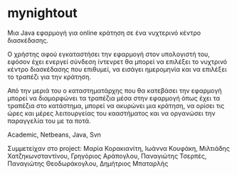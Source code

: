 # mynightout
Μια Java εφαρμογή για online κράτηση σε ένα νυχτερινό κέντρο διασκέδασης.

Ο χρήστης αφού εγκαταστήσει την εφαρμογή στον υπολογιστή του, εφόσον έχει ενεργεί σύνδεση ίντενρετ θα μπορεί να επιλέξει το νυχτρινό κέντρο διασκέδασης που επιθυμεί, να εισάγει ημερομηνία και να επιλέξει το τραπέζι για την κράτηση.

Από την μεριά του ο καταστηματάρχης που θα κατεβάσει την εφαρμογή μπορεί να διαμορφώνει τα τραπέζια μέσα στην εφαρμογή όπως έχει τα τραπέζια στο κατάστημα, μπορεί να ακυρώνει μια κράτηση, να ορίσει τις ώρες και μέρες λειτουργείας του κααστήματος και να οργανώσει την παραγγελία του με τα ποτά.

Academic, Netbeans, Java, Svn

Συμμετείχαν στο project:
Μαρία Κορακιανίτη,
Ιωάννα Κουφάκη,
Μιλτιάδης Χατζηκωνσταντίνου,
Γρηγόριος Αράπογλου,
Παναγιώτης Τσερπές,
Παναγιώτης Θεοδωράκογλου,
Δημήτριος Μπαταρλής
